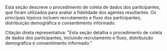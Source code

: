 Esta seção descreve o procedimento de coleta de dados dos participantes, que foram utilizados para avaliar a fidelidade dos agentes resultantes. Os principais tópicos incluem recrutamento e fluxo dos participantes, distribuição demográfica e consentimento informado.

Citação direta representativa: "Esta seção detalha o procedimento de coleta de dados dos participantes, incluindo recrutamento e fluxo, distribuição demográfica e consentimento informado."
